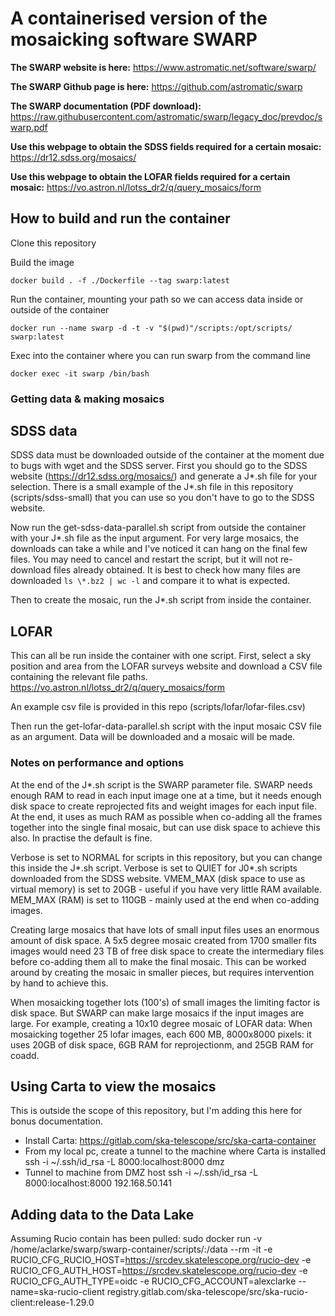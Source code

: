 # A containerised version of the mosaicking software SWARP

**The SWARP website is here:** https://www.astromatic.net/software/swarp/

**The SWARP Github page is here:** https://github.com/astromatic/swarp

**The SWARP documentation (PDF download):** https://raw.githubusercontent.com/astromatic/swarp/legacy_doc/prevdoc/swarp.pdf

**Use this webpage to obtain the SDSS fields required for a certain mosaic:** https://dr12.sdss.org/mosaics/

**Use this webpage to obtain the LOFAR fields required for a certain mosaic:** https://vo.astron.nl/lotss_dr2/q/query_mosaics/form

## How to build and run the container

Clone this repository

Build the image

    docker build . -f ./Dockerfile --tag swarp:latest

Run the container, mounting your path so we can access data inside or outside of the container

    docker run --name swarp -d -t -v "$(pwd)"/scripts:/opt/scripts/ swarp:latest

Exec into the container where you can run swarp from the command line

    docker exec -it swarp /bin/bash
    

### Getting data & making mosaics

## SDSS data

SDSS data must be downloaded outside of the container at the moment due to bugs with wget and the SDSS server. 
First you should go to the SDSS website (https://dr12.sdss.org/mosaics/) and generate a J*.sh file for your selection. 
There is a small example of the J*.sh file in this repository (scripts/sdss-small) that you can use so you don't have to go to the SDSS website.

Now run the get-sdss-data-parallel.sh script from outside the container with your J*.sh file as the input argument. For very large mosaics, the downloads can take a while and I've noticed it can hang on the final few files. You may need to cancel and restart the script, but it will not re-download files already obtained. It is best to check how many files are downloaded `ls \*.bz2 | wc -l` and compare it to what is expected.

Then to create the mosaic, run the J*.sh script from inside the container.

## LOFAR

This can all be run inside the container with one script. First, select a sky position and area from the LOFAR surveys website and download a CSV file containing the relevant file paths. https://vo.astron.nl/lotss_dr2/q/query_mosaics/form

An example csv file is provided in this repo (scripts/lofar/lofar-files.csv)

Then run the get-lofar-data-parallel.sh script with the input mosaic CSV file as an argument. Data will be downloaded and a mosaic will be made.



### Notes on performance and options

At the end of the J*.sh script is the SWARP parameter file. SWARP needs enough RAM to read in each input image one at a time, but it needs enough disk space to create reprojected fits and weight images for each input file. At the end, it uses as much RAM as possible when co-adding all the frames together into the single final mosaic, but can use disk space to achieve this also. In practise the default is fine.

Verbose is set to NORMAL for scripts in this repository, but you can change this inside the J*.sh script.
Verbose is set to QUIET for J0*.sh scripts downloaded from the SDSS website.
VMEM_MAX (disk space to use as virtual memory) is set to 20GB - useful if you have very little RAM available.
MEM_MAX (RAM) is set to 110GB - mainly used at the end when co-adding images.

Creating large mosaics that have lots of small input files uses an enormous amount of disk space. A 5x5 degree mosaic created from 1700 smaller fits images would need 23 TB of free disk space to create the intermediary files before co-adding them all to make the final mosaic. This can be worked around by creating the mosaic in smaller pieces, but requires intervention by hand to achieve this.

When mosaicking together lots (100's) of small images the limiting factor is disk space. But SWARP can make large mosaics if the input images are large. For example, creating a 10x10 degree mosaic of LOFAR data: When mosaicking together 25 lofar images, each 600 MB, 8000x8000 pixels: it uses 20GB of disk space, 6GB RAM for reprojectionm, and 25GB RAM for coadd.

## Using Carta to view the mosaics

This is outside the scope of this repository, but I'm adding this here for bonus documentation.
- Install Carta: https://gitlab.com/ska-telescope/src/ska-carta-container
- From my local pc, create a tunnel to the machine where Carta is installed
    ssh -i ~/.ssh/id_rsa -L 8000:localhost:8000 dmz
- Tunnel to machine from DMZ host
    ssh -i ~/.ssh/id_rsa -L 8000:localhost:8000 192.168.50.141

## Adding data to the Data Lake

Assuming Rucio contain has been pulled:
    sudo docker run -v /home/aclarke/swarp/swarp-container/scripts/:/data --rm -it -e RUCIO_CFG_RUCIO_HOST=https://srcdev.skatelescope.org/rucio-dev -e RUCIO_CFG_AUTH_HOST=https://srcdev.skatelescope.org/rucio-dev -e RUCIO_CFG_AUTH_TYPE=oidc -e RUCIO_CFG_ACCOUNT=alexclarke --name=ska-rucio-client registry.gitlab.com/ska-telescope/src/ska-rucio-client:release-1.29.0


